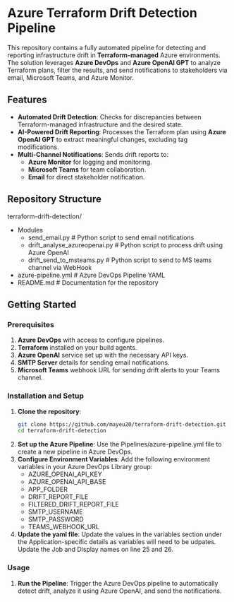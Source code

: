# Azure Terraform Drift Detection Pipeline

This repository contains a fully automated pipeline for detecting and reporting infrastructure drift in **Terraform-managed** Azure environments. The solution leverages **Azure DevOps** and **Azure OpenAI GPT** to analyze Terraform plans, filter the results, and send notifications to stakeholders via email, Microsoft Teams, and Azure Monitor.

## Features

- **Automated Drift Detection**: Checks for discrepancies between Terraform-managed infrastructure and the desired state.
- **AI-Powered Drift Reporting**: Processes the Terraform plan using **Azure OpenAI GPT** to extract meaningful changes, excluding tag modifications.
- **Multi-Channel Notifications**: Sends drift reports to:
  - **Azure Monitor** for logging and monitoring.
  - **Microsoft Teams** for team collaboration.
  - **Email** for direct stakeholder notification.

## Repository Structure

terraform-drift-detection/
- Modules
	- send_email.py        			# Python script to send email notifications
	- drift_analyse_azureopenai.py  # Python script to process drift using Azure OpenAI
	- drift_send_to_msteams.py		# Python script to send to MS teams channel via WebHook
- azure-pipeline.yml       			# Azure DevOps Pipeline YAML
- README.md                    		# Documentation for the repository

## Getting Started

### Prerequisites

1. **Azure DevOps** with access to configure pipelines.
2. **Terraform** installed on your build agents.
3. **Azure OpenAI** service set up with the necessary API keys.
4. **SMTP Server** details for sending email notifications.
5. **Microsoft Teams** webhook URL for sending drift alerts to your Teams channel.

### Installation and Setup

1. **Clone the repository**:
   ```bash
   git clone https://github.com/mayeu20/terraform-drift-detection.git
   cd terraform-drift-detection
2. **Set up the Azure Pipeline**:
	Use the Pipelines/azure-pipeline.yml file to create a new pipeline in Azure DevOps.
3. **Configure Environment Variables**:
	Add the following environment variables in your Azure DevOps Library group:
	- AZURE_OPENAI_API_KEY
	- AZURE_OPENAI_API_BASE
 	- APP_FOLDER
  	- DRIFT_REPORT_FILE
   	- FILTERED_DRIFT_REPORT_FILE
   	- SMTP_USERNAME
   	- SMTP_PASSWORD
   	- TEAMS_WEBHOOK_URL
4. **Update the yaml file**:
	Update the values in the variables section under the Application-specific details as variables will need to be udpates.
	Update the Job and Display names on line 25 and 26.

### Usage

1. **Run the Pipeline**:
Trigger the Azure DevOps pipeline to automatically detect drift, analyze it using Azure OpenAI, and send the notifications.
